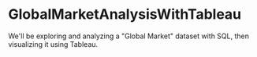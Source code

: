 # GlobalMarketAnalysisWithTableau
We'll be exploring and analyzing a "Global Market" dataset with SQL, then visualizing it using Tableau.




